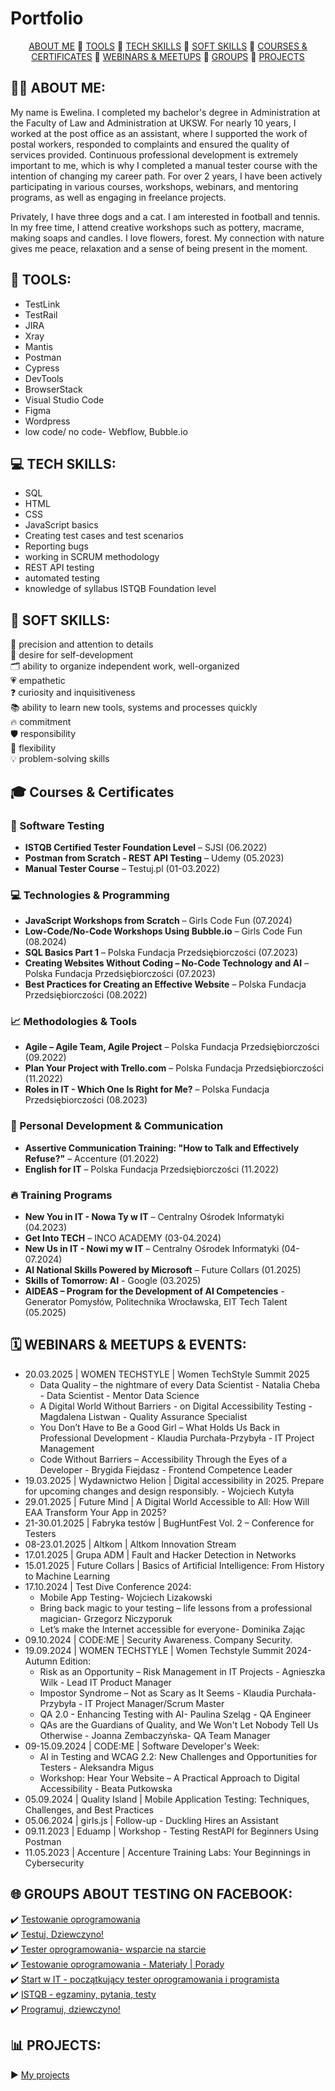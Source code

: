 # Portfolio

<p align="center">
  <a href="#-about-me">ABOUT ME</a> 🔹 
  <a href="#-tools">TOOLS</a> 🔹 
  <a href="#-tech-skills">TECH SKILLS</a> 🔹 
  <a href="#-soft-skills">SOFT SKILLS</a> 🔹 
  <a href="#-courses--certificates">COURSES & CERTIFICATES</a> 🔹 
  <a href="#-webinars--meetups--events">WEBINARS & MEETUPS</a> 🔹 
  <a href="#-groups-about-testing-on-facebook">GROUPS</a> 🔹 
  <a href="#-projects">PROJECTS</a>
</p>


## 👩‍💻 ABOUT ME:
My name is Ewelina. I completed my bachelor's degree in Administration at the Faculty of Law and Administration at UKSW. For nearly 10 years, I worked at the post office as an assistant, where I supported the work of postal workers, responded to complaints and ensured the quality of services provided. Continuous professional development is extremely important to me, which is why I completed a manual tester course with the intention of changing my career path. For over 2 years, I have been actively participating in various courses, workshops, webinars, and mentoring programs, as well as engaging in freelance projects. 


Privately, I have three dogs and a cat. I am interested in football and tennis. In my free time, I attend creative workshops such as pottery, macrame, making soaps and candles. I love flowers, forest. My connection with nature gives me peace, relaxation and a sense of being present in the moment.


## 🔧 TOOLS:
- TestLink
- TestRail
- JIRA
- Xray
- Mantis
- Postman
- Cypress
- DevTools
- BrowserStack
- Visual Studio Code
- Figma
- Wordpress
- low code/ no code- Webflow, Bubble.io

## 💻 TECH SKILLS:
- SQL
- HTML
- CSS
- JavaScript basics
- Creating test cases and test scenarios
- Reporting bugs
- working in SCRUM methodology
- REST API testing
- automated testing
- knowledge of syllabus ISTQB Foundation level

## 🌟 SOFT SKILLS:
 🧐 precision and attention to details  
 🚀 desire for self-development  
 🗂️ ability to organize independent work, well-organized  
 💗 empathetic  
 ❓ curiosity and inquisitiveness  
 📚 ability to learn new tools, systems and processes quickly  
 🔥 commitment  
 🛡️  responsibility  
 🔄 flexibility  
 💡 problem-solving skills  


## 🎓 Courses & Certificates

### 📌 Software Testing
- **ISTQB Certified Tester Foundation Level** – SJSI (06.2022)  
- **Postman from Scratch - REST API Testing** – Udemy (05.2023)  
- **Manual Tester Course** – Testuj.pl (01-03.2022)  

### 💻 Technologies & Programming
- **JavaScript Workshops from Scratch** – Girls Code Fun (07.2024)  
- **Low-Code/No-Code Workshops Using Bubble.io** – Girls Code Fun (08.2024)  
- **SQL Basics Part 1** – Polska Fundacja Przedsiębiorczości (07.2023)  
- **Creating Websites Without Coding – No-Code Technology and AI** – Polska Fundacja Przedsiębiorczości (07.2023)  
- **Best Practices for Creating an Effective Website** – Polska Fundacja Przedsiębiorczości (08.2022)  

### 📈 Methodologies & Tools
- **Agile – Agile Team, Agile Project** – Polska Fundacja Przedsiębiorczości (09.2022)  
- **Plan Your Project with Trello.com** – Polska Fundacja Przedsiębiorczości (11.2022)  
- **Roles in IT - Which One Is Right for Me?** – Polska Fundacja Przedsiębiorczości (08.2023)  

### 🌟 Personal Development & Communication
- **Assertive Communication Training: "How to Talk and Effectively Refuse?"** – Accenture (01.2022)  
- **English for IT** – Polska Fundacja Przedsiębiorczości (11.2022)  

### 🔥 Training Programs
- **New You in IT - Nowa Ty w IT** – Centralny Ośrodek Informatyki (04.2023)  
- **Get Into TECH** – INCO ACADEMY (03-04.2024)  
- **New Us in IT - Nowi my w IT** – Centralny Ośrodek Informatyki (04-07.2024)  
- **AI National Skills Powered by Microsoft** – Future Collars (01.2025)
- **Skills of Tomorrow: AI** - Google (03.2025)
- **AIDEAS – Program for the Development of AI Competencies** - Generator Pomysłów, Politechnika Wrocławska, EIT Tech Talent (05.2025)
  

## 🗓️ WEBINARS & MEETUPS & EVENTS:
* 20.03.2025 | WOMEN TECHSTYLE | Women TechStyle Summit 2025
  - Data Quality – the nightmare of every Data Scientist - Natalia Cheba - Data Scientist - Mentor Data Science
  - A Digital World Without Barriers - on Digital Accessibility Testing - Magdalena Listwan - Quality Assurance Specialist
  - You Don’t Have to Be a Good Girl – What Holds Us Back in Professional Development - Klaudia Purchała-Przybyła - IT Project Management
  - Code Without Barriers – Accessibility Through the Eyes of a Developer - Brygida Fiejdasz - Frontend Competence Leader
* 19.03.2025 | Wydawnictwo Helion | Digital accessibility in 2025. Prepare for upcoming changes and design responsibly. - Wojciech Kutyła
* 29.01.2025 | Future Mind | A Digital World Accessible to All: How Will EAA Transform Your App in 2025?
* 21-30.01.2025 | Fabryka testów | BugHuntFest Vol. 2 – Conference for Testers
* 08-23.01.2025 | Altkom | Altkom Innovation Stream
* 17.01.2025 | Grupa ADM | Fault and Hacker Detection in Networks
* 15.01.2025 | Future Collars | Basics of Artificial Intelligence: From History to Machine Learning
* 17.10.2024 | Test Dive Conference 2024:
  - Mobile App Testing- Wojciech Lizakowski
  - Bring back magic to your testing – life lessons from a professional magician- Grzegorz Niczyporuk
  - Let’s make the Internet accessible for everyone- Dominika Zając
* 09.10.2024 | CODE:ME | Security Awareness. Company Security.
* 19.09.2024 | WOMEN TECHSTYLE | Women Techstyle Summit 2024-Autumn Edition:
  - Risk as an Opportunity – Risk Management in IT Projects - Agnieszka Wilk - Lead IT Product Manager
  - Impostor Syndrome – Not as Scary as It Seems - Klaudia Purchała-Przybyła - IT Project Manager/Scrum Master
  - QA 2.0 - Enhancing Testing with AI- Paulina Szeląg - QA Engineer
  - QAs are the Guardians of Quality, and We Won't Let Nobody Tell Us Otherwise - Joanna Zembaczyńska- QA Team Manager
* 09-15.09.2024 | CODE:ME | Software Developer's Week:
  - AI in Testing and WCAG 2.2: New Challenges and Opportunities for Testers - Aleksandra Migus
  - Workshop: Hear Your Website – A Practical Approach to Digital Accessibility - Beata Putkowska
* 05.09.2024 | Quality Island | Mobile Application Testing: Techniques, Challenges, and Best Practices
* 05.06.2024 | girls.js | Follow-up - Duckling Hires an Assistant
* 09.11.2023 | Eduamp | Workshop - Testing RestAPI for Beginners Using Postman
* 11.05.2023 | Accenture | Accenture Training Labs: Your Beginnings in Cybersecurity
  
  
## 🌐 GROUPS ABOUT TESTING ON FACEBOOK:
✔️ [Testowanie oprogramowania](https://www.facebook.com/groups/TestowanieOprogramowania/)  
✔️ [Testuj, Dziewczyno!](https://www.facebook.com/groups/testujdziewczyno)  
✔️ [Tester oprogramowania- wsparcie na starcie](https://www.facebook.com/groups/testeroprogramowania/)  
✔️ [Testowanie oprogramowania - Materiały | Porady](https://www.facebook.com/groups/testowanie/)  
✔️ [Start w IT - początkujący tester oprogramowania i programista](https://www.facebook.com/groups/czyitjestdlamnie/)  
✔️ [ISTQB - egzaminy, pytania, testy](https://www.facebook.com/groups/194288250951242)  
✔️ [Programuj, dziewczyno!](https://www.facebook.com/groups/programujdziewczyno/)   


## 📊 PROJECTS:
:arrow_forward: <a href="https://github.com/ewewis/Projects" target="_blank">My projects</a>
